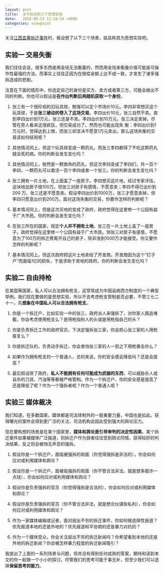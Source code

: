 ```yaml
---
layout: post
title:  关于拆迁的三个思想实验
date:   2010-09-23 11:18:24 +0800
categories: viewpoint
---
```


关注[江西宜黄拆迁事件](http://news.cntv.cn/special/chqzf/shouye/index.shtml)时，我设想了以下三个场景，姑且称其为思想实验吧。

## 实验一 交易失衡
我们往往会说，很多东西是用金钱无法衡量的，然而用金钱来衡量价值可能是可操作性最强的方法。而事实上往往正因为在赔偿金额上达不成一致，才发生了诸多强拆造成的悲剧。

注意在下面的情形中，你选定自己的身份是买方、卖方或者第三方，可能会做出不同的判断。你也可以假设是**在作出判断后再随机获取一个身份**。
1.  张三有一个很珍视的旧玩具球，勉强可以定个市场价10元。李四非常想买这个玩具球，于是**张三被动的卷入了这场交易**。李四出价10元，张三自然不卖。直到李四出价到1万元，张三还是不卖。李四出价到10万元，张三决定卖掉。尽管在旁人看来这很疯狂，但交易成功了。然而也可能出现失  衡：李四出价到1万元时，觉得达到上限，而张三却坚决不愿意1万元卖出。那么这场失衡的交易该如何结局呢？

2.  其他情况同上，但这个玩具球变成一颗药丸，而张三李四都得了不吃这颗药丸就会死的病。你的判断会发生变化吗？

3.  其他情况同上，依然是一颗救命的药丸，但这次李四变成了李四们，共一百个李四，一颗药丸可以救活一百个李四或者一个张三。你的判断会发生变化吗？

4.  张三拥有一片土地，在上面盖了一座房子。李四想买这片地，经过专家评估，这块地加房子值100万。但张三对房子有感情，不愿意卖；李四不得已出价到200 万，张三还是不愿意卖。假设李四出价到1000万，张三才愿意卖掉，但李四只愿意出价到200万。面对这场失衡的交易，你要作怎样的判断呢？

5.  基本情况同上，但是这次买地的变成了政府，政府觉得在这里修一个公园有益于广大市民。你的判断会发生变化吗？

6.  在张三所在的国家，规定**个人并不拥有土地**，张三在一片土地上盖了一座房子。政府觉得在这里修一个公园有益于广大市民。但张三对房子有感情，不愿意为了100万的拆迁费离开自己的房子，除非涨到1000万才能接受。你又要作怎样的判断呢？

7.  基本情况同上。但这次政府把这片土地卖给了开发商。开发商因为这个“钉子户”而面临1亿的损失，于是求助于卖地的政府。你的判断会发生变化吗？

## 实验二 自由持枪
在美国等国家，私人可以合法拥有枪支，这常常成为中国诟病西方制度的一个典型举例。我们现在要做的是思想实验，所以不去考虑枪支管制是否必要，不管三七二十一，先**想象在中国私人可以合法拥有枪支**。

1.  你是一个拆迁户，比如实验一中的张三，政府派人来强拆了，对你家人围追堵截，你会考虑使用枪支么？是用枪指别人的头或是用枪指自己的头？

2.  你是负责拆迁工作的政府官员，下决定强拆张三家，你会担心张三家的人用枪报复么？

3.  你是拆迁队的，负责动手拆迁，你会害怕张三家的人一怒之下用枪袭击你么？

4.  如果作为拥有枪支的一个普通人，总的来说，你的安全感会降低吗？还是会提高？

5.  最后假设除了政府，**私人不能拥有任何可能成为武器的东西**，可以威胁杀人或自杀的刀具、汽油等等都被严格管制。作为一个拆迁户，你的安全感是提高了还是降低了呢？作为一个强拆者呢？作为一个普通人呢？

## 实验三 媒体裁决
我们知道，在多数国家，媒体都是司法体制外的一股重要力量，中国也是如此。获得曝光的案件会得到更广泛的关注，司法机构会因此受到强大的舆论压力。

现在要构想的场景是在某个国家里，**媒体和舆论是引导审判的决定性因素**。某个拆迁案件如果被媒体广泛报道，则拆迁户作为弱者往往受到舆论同情，获得较好的判决结果，反之则会被悄无声息的强拆。

1.  假设你是一个拆迁户，面临被强拆的局面（你觉得强拆是非法的），你会如何应对或利用媒体和舆论？

2.  假设你是一个拆迁户，面被临强拆的局面（你不管合法非法，就是想多敲诈一点钱），你会如何应对或利用媒体和舆论？
3.  假设你是负责强拆的官员（你觉得强拆是合法的），你会如何应对或利用媒体和舆论？

4.  假设你是负责强拆的官员（你不管合法非法，就是想合伙谋些私利），你会如何应对或利用媒体和舆论？

5.  作为一家媒体编辑或记者，面对层出不穷的拆迁事件，你如何做选择性报道？优先报道本地的还是外地的？优先报道和平协商的还是暴力对抗的？

6.  作为一个媒体受众，你会关注层出不穷的拆迁新闻吗？你希望看到本地的还是外地的拆迁新闻？你会被怎样暴力程度的拆迁新闻吸引？

我提出了上面的一系列场景与问题，但并没有得到任何成熟的答案，期待和读到本文的你一起做一个小小的探讨。尽管我们的思考可能于事无补，但至少我们可以选择**保留思考的能力**。
